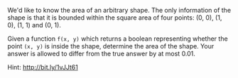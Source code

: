 We'd like to know the area of an arbitrary shape. The only information of the shape is that it is bounded within the square area of four points: (0, 0), (1, 0), (1, 1) and (0, 1).

Given a function `f(x, y)` which returns a boolean representing whether the point `(x, y)` is inside the shape, determine the area of the shape. Your answer is allowed to differ from the true answer by at most 0.01.

Hint: http://bit.ly/1vJJt61